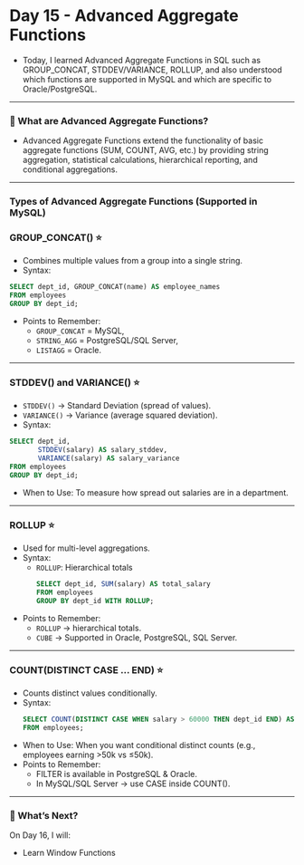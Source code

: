 # Day 15 - Advanced Aggregate Functions 
- Today, I learned Advanced Aggregate Functions in SQL such as GROUP_CONCAT, STDDEV/VARIANCE, ROLLUP, and also understood which functions are supported in MySQL and which are specific to Oracle/PostgreSQL.
---

### 🧐 What are Advanced Aggregate Functions?
- Advanced Aggregate Functions extend the functionality of basic aggregate functions (SUM, COUNT, AVG, etc.) by providing string aggregation, statistical calculations, hierarchical reporting, and conditional aggregations.
--- 

### Types of Advanced Aggregate Functions (Supported in MySQL)

### GROUP_CONCAT() ⭐
- Combines multiple values from a group into a single string.
- Syntax:
```sql
SELECT dept_id, GROUP_CONCAT(name) AS employee_names
FROM employees
GROUP BY dept_id;
```
- Points to Remember:
  - `GROUP_CONCAT` = MySQL,
  - `STRING_AGG` = PostgreSQL/SQL Server,
  - `LISTAGG` = Oracle.
--- 

### STDDEV() and VARIANCE() ⭐
- `STDDEV()` → Standard Deviation (spread of values).
- `VARIANCE()` → Variance (average squared deviation).
- Syntax:
```sql
SELECT dept_id,
       STDDEV(salary) AS salary_stddev,
       VARIANCE(salary) AS salary_variance
FROM employees
GROUP BY dept_id;
```
- When to Use: To measure how spread out salaries are in a department.

---
### ROLLUP ⭐
- Used for multi-level aggregations.
- Syntax:
  -  `ROLLUP`: Hierarchical totals
     ```sql
     SELECT dept_id, SUM(salary) AS total_salary
     FROM employees
     GROUP BY dept_id WITH ROLLUP;
     ```
- Points to Remember:
  - `ROLLUP` → hierarchical totals.
  - `CUBE` → Supported in Oracle, PostgreSQL, SQL Server.
---

### COUNT(DISTINCT CASE … END) ⭐
- Counts distinct values conditionally.
- Syntax:
  ```sql
  SELECT COUNT(DISTINCT CASE WHEN salary > 60000 THEN dept_id END) AS high_salary_departments
  FROM employees;
  ```
- When to Use: When you want conditional distinct counts (e.g., employees earning >50k vs ≤50k).
- Points to Remember:
  - FILTER is available in PostgreSQL & Oracle.
  - In MySQL/SQL Server → use CASE inside COUNT().
---

### 🚀 What’s Next?
On Day 16, I will:
 - Learn Window Functions
